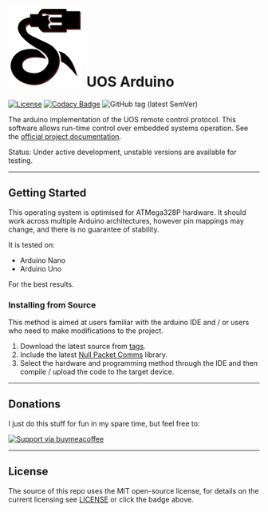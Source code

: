 # ![NullTek Documentation](resources/UOSLogoSmall.png) UOS Arduino

[![License](https://img.shields.io/:license-mit-blue.svg?style=flat-square)](LICENSE.md)
[![Codacy Badge](https://app.codacy.com/project/badge/Grade/29433b61b58d4841b29bf7957f6eb0e7)](https://www.codacy.com/gh/CreatingNull/UOS-Arduino/dashboard?utm_source=github.com&amp;utm_medium=referral&amp;utm_content=CreatingNull/UOS-Arduino&amp;utm_campaign=Badge_Grade)
![GitHub tag (latest SemVer)](https://img.shields.io/github/v/tag/CreatingNull/UOS-Arduino)

The arduino implementation of the UOS remote control protocol.
This software allows run-time control over embedded systems operation. 
See the [official project documentation](https://wiki.nulltek.xyz/projects/uos/).

Status: Under active development, unstable versions are available for testing.

---

## Getting Started

This operating system is optimised for ATMega328P hardware. 
It should work across multiple Arduino architectures, however pin mappings may change, and there is no guarantee of stability.

It is tested on:
*   Arduino Nano
*   Arduino Uno 

For the best results.

### Installing from Source

This method is aimed at users familiar with the arduino IDE and / or users who need to make modifications to the project.

1.  Download the latest source from [tags](https://github.com//CreatingNull/UOS-Arduino/tags).
2.  Include the latest [Null Packet Comms](https://github.com/CreatingNull/Null-Packet-Comms-Arduino) library. 
3.  Select the hardware and programming method through the IDE and then compile / upload the code to the target device. 

---

## Donations

I just do this stuff for fun in my spare time, but feel free to:

[![Support via buymeacoffee](https://www.buymeacoffee.com/assets/img/custom_images/orange_img.png)](https://www.buymeacoffee.com/nulltek)

---

## License

The source of this repo uses the MIT open-source license, for details on the current licensing see [LICENSE](LICENSE.md) or click the badge above.
